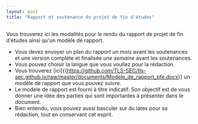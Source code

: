 ```yaml
---
layout: post
title: "Rapport et soutenance du projet de fin d'études"
---
```


Vous trouverez ici les modalités pour le rendu du rapport de projet de fin d'études ainsi qu'un modèle de rapport.

  * Vous devez envoyer un plan du rapport *un mois* avant les soutenances et une version complète et finalisée *une semaine* avant les soutenances.
  * Vous pouvez choisir la langue que vous voullez pour la rédaction.
  * Vous trouverez [ici]{{https://github.com/TLS-SEC/tls-sec.github.io/raw/master/documents/Modele_de_rapport_pfe.docx}} un modèle de rapport que vous pouvez suivre.
  * Le modele de rapport est fourni à titre indicatif. Son objectif est de vous donner une idée des parties qui sont importantes à présenter dans le document. 
  * Bien entendu, vous pouvez aussi basculer sur du latex pour sa rédaction, tout en conservant cet esprit.


